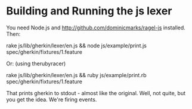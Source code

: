 Building and Running the js lexer
=================================

You need Node.js and http://github.com/dominicmarks/ragel-js installed. Then:

  rake js/lib/gherkin/lexer/en.js && node js/example/print.js spec/gherkin/fixtures/1.feature

Or: (using therubyracer)

  rake js/lib/gherkin/lexer/en.js && ruby js/example/print.rb spec/gherkin/fixtures/1.feature 

That prints gherkin to stdout - almost like the original. Well, not quite, but you get the idea. We're firing events.